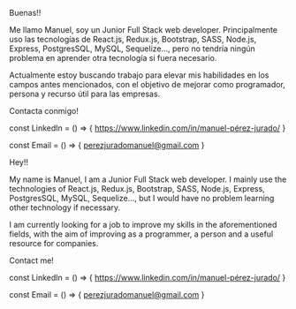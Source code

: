 Buenas!!

Me llamo Manuel, soy un Junior Full Stack web developer. 
Principalmente uso las tecnologías de React.js, Redux.js, Bootstrap, SASS, Node.js, Express, PostgresSQL, MySQL, Sequelize..., pero no tendría ningún problema en aprender otra tecnología si fuera necesario.

Actualmente estoy buscando trabajo para elevar mis habilidades en los campos antes mencionados, con el objetivo de mejorar como programador, persona y recurso útil para las empresas.


Contacta conmigo!

const LinkedIn = () => { https://www.linkedin.com/in/manuel-pérez-jurado/ } 

const Email = () => { perezjuradomanuel@gmail.com } 



Hey!!

My name is Manuel, I am a Junior Full Stack web developer. I mainly use the technologies of React.js, Redux.js, Bootstrap, SASS, Node.js, Express, PostgresSQL, MySQL, Sequelize..., but I would have no problem learning other technology if necessary.

I am currently looking for a job to improve my skills in the aforementioned fields, with the aim of improving as a programmer, a person and a useful resource for companies.

Contact me!

const LinkedIn = () => { https://www.linkedin.com/in/manuel-pérez-jurado/ }

const Email = () => { perezjuradomanuel@gmail.com }

